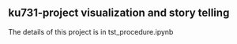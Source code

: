 ## ku731-project visualization and story telling

The details of this project is in tst_procedure.ipynb
